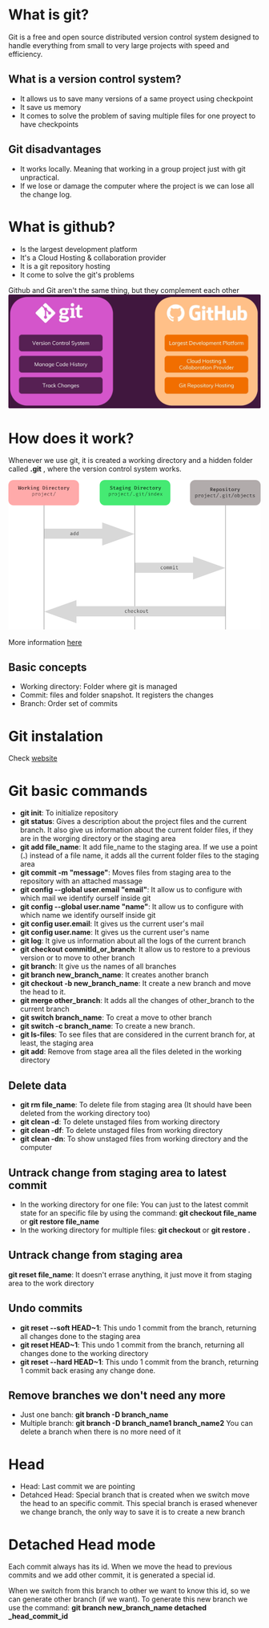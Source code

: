# What is git?
Git is a free and open source distributed version control system designed to handle everything from small to very large projects with speed and efficiency.

## What is a version control system?
* It allows us to save many versions of a same proyect using checkpoint
* It save us memory
* It comes to solve the problem of saving multiple files for one proyect to have checkpoints

## Git disadvantages
* It works locally. Meaning that working in a group project just with git unpractical.
* If we lose or damage the computer where the project is we can lose all the change log.

# What is github?
* Is the largest development platform
* It's a Cloud Hosting & collaboration provider
* It is a git repository hosting
* It come to solve the git's problems

Github and Git aren't the same thing, but they complement each other
![Git & Github comparison](/img/git_and_github.png)

# How does it work?
Whenever we use git, it is created a working directory and a hidden folder called __.git__ , where the version control system works.

![How git works](/img/how_git_works.png)

More information [here](https://medium.com/hackernoon/understanding-git-index-4821a0765cf)

## Basic concepts
* Working directory: Folder where git is managed
* Commit: files and folder snapshot. It registers the changes
* Branch: Order set of commits

# Git instalation
Check [website](https://git-scm.com/)

# Git basic commands
* **git init**: To initialize repository
* **git status**: Gives a description about the project files and the current branch. It also give us information about the current folder files, if they are in the worging directory or the staging area
* **git add file_name**: It add file_name to the staging area. If we use a point (__.__) instead of a file name, it adds all the current folder files to the staging area 
* **git commit -m "message"**: Moves files from staging area to the repository with an attached massage
* **git config --global user.email "email"**: It allow us to configure with which mail we identify ourself inside git
* **git config --global user.name "name"**: It allow us to configure with which name we identify ourself inside git
* **git config user.email**: It gives us the current user's mail
* **git config user.name**: It gives us the current user's name
* **git log**: It give us information about all the logs of the current branch
* **git checkout commitId_or_branch**: It allow us to restore to a previous version or to move to other branch
* **git branch**: It give us the names of all branches
* **git branch new_branch_name**: It creates another branch
* **git checkout -b new_branch_name**: It create a new branch and move the head to it.
* **git merge other_branch**: It adds all the changes of other_branch to the current branch
* **git switch branch_name**:  To creat a move to other branch
* **git switch -c branch_name**:  To create a new branch.
* **git ls-files**: To see files that are considered in the current branch for, at least, the staging area
* **git add**: Remove from stage area all the files deleted in the working directory

## Delete data
* **git rm file_name**: To delete file from staging area (It should have been deleted from the working directory too)
* **git clean -d**: To delete unstaged files from working directory
* **git clean -df**: To delete unstaged files from working directory
* **git clean -dn**: To show unstaged files from working directory and the computer

## Untrack change from staging area to latest commit
* In the working directory for one file: You can just to the latest commit state for an specific file by using the command: **git checkout file_name** or **git restore file_name**
* In the working directory for multiple files: **git checkout** or **git restore .**

## Untrack change from staging area
**git reset file_name**: It doesn't errase anything, it just move it from staging area to the work directory

## Undo commits
* **git reset --soft HEAD~1**: This undo 1 commit from the branch, returning all changes done to the staging area
* **git reset HEAD~1**: This undo 1 commit from the branch, returning all changes done to the working directory
* **git reset --hard HEAD~1**: This undo 1 commit from the branch, returning 1 commit back erasing any change done.

## Remove branches we don't need any more
* Just one banch: **git branch -D branch_name**
* Multiple branch: **git branch -D branch_name1 branch_name2**
You can delete a branch when there is no more need of it

# Head
* Head: Last commit we are pointing
* Detahced Head: Special branch that is created when we switch move the head to an specific commit. This special branch is erased whenever we change branch, the only way to save it is to create a new branch

# Detached Head mode
Each commit always has its id. When we move the head to previous commits and we add other commit, it is generated a special id.

When we switch from this branch to other we want to know this id, so we can generate other branch (if we want). To generate this new branch we use the command: **git branch new_branch_name detached _head_commit_id**

